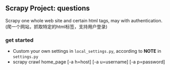 ## Scrapy Project: questions

Scrapy one whole web site and certain html tags, may with authentication. (爬一个网站，抓取特定的html标签，支持用户登录)

### get started
- Custom your own settings in ``local_settings.py``, according to **NOTE** in ``settings.py``
- scrapy crawl home_page [-a h=host] [-a u=username] [-a p=password]

